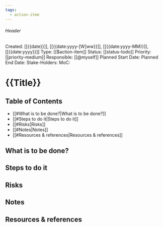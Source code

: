 ```yaml
---
tags:
  - action-item
---
```

###### Header
Created: [[{{date}}]], [[{{date:yyyy-[W]ww}}]], [[{{date:yyyy-MM}}]], [[{{date:yyyy}}]]
Type: [[$action-item]]
Status: [[status-todo]]
Priority: [[priority-medium]]
Responsible: [[@myself]]
Planned Start Date: 
Planned End Date: 
Stake-Holders: 
MoC: 
# {{Title}}

## Table of Contents

- [[#What is to be done?|What is to be done?]]
- [[#Steps to do it|Steps to do it]]
- [[#Risks|Risks]]
- [[#Notes|Notes]]
- [[#Resources & references|Resources & references]]

## What is to be done?



## Steps to do it



## Risks



## Notes



## Resources & references